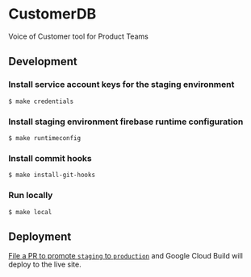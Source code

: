 # CustomerDB

Voice of Customer tool for Product Teams

## Development

### Install service account keys for the staging environment

```
$ make credentials
```

### Install staging environment firebase runtime configuration

```
$ make runtimeconfig
```

### Install commit hooks

```
$ make install-git-hooks
```

### Run locally

```
$ make local
```

## Deployment

[File a PR to promote `staging` to `production`](https://github.com/quantap/app.customerdb.com/compare/production...staging) and Google Cloud Build will deploy to the live site.

